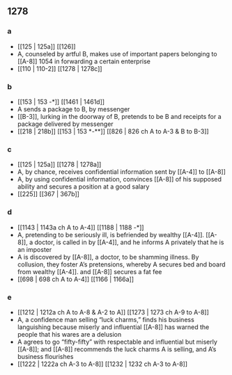 ## 1278
### a
- [[125 | 125a]] [[126]] 
- A, counseled by artful B, makes use of important papers belonging to [[A-8]] 1054 in forwarding a certain enterprise
- [[110 | 110-2]] [[1278 | 1278c]] 

### b
- [[153 | 153 -*]] [[1461 | 1461d]] 
- A sends a package to B, by messenger
- [[B-3]], lurking in the doorway of B, pretends to be B and receipts for a package delivered by messenger
- [[218 | 218b]] [[153 | 153 *-**]] [[826 | 826 ch A to A-3 &amp; B to B-3]] 

### c
- [[125 | 125a]] [[1278 | 1278a]] 
- A, by chance, receives confidential information sent by [[A-4]] to [[A-8]]
- A, by using confidential information, convinces [[A-8]] of his supposed ability and secures a position at a good salary
- [[225]] [[367 | 367b]] 

### d
- [[1143 | 1143a ch A to A-4]] [[1188 | 1188 -*]] 
- A, pretending to be seriously ill, is befriended by wealthy [[A-4]]. [[A-8]], a doctor, is called in by [[A-4]], and he informs A privately that he is an imposter
- A is discovered by [[A-8]], a doctor, to be shamming illness. By collusion, they foster A’s pretensions, whereby A secures bed and board from wealthy [[A-4]]. and [[A-8]] secures a fat fee
- [[698 | 698 ch A to A-4]] [[1166 | 1166a]] 

### e
- [[1212 | 1212a ch A to A-8 &amp; A-2 to A]] [[1273 | 1273 ch A-9 to A-8]] 
- A, a confidence man selling “luck charms,” finds his business languishing because miserly and influential [[A-8]] has warned the people that his wares are a delusion
- A agrees to go “fifty-fifty” with respectable and influential but miserly [[A-8]]; and [[A-8]] recommends the luck charms A is selling, and A’s business flourishes
- [[1222 | 1222a ch A-3 to A-8]] [[1232 | 1232 ch A-3 to A-8]] 

